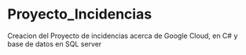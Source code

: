 # Proyecto_Incidencias
 Creacion del Proyecto de incidencias acerca de Google Cloud, en C# y base de datos en SQL server
